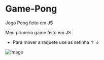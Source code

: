 # Game-Pong
Jogo Pong feito em JS

Meu primeiro game feito em JS


* Para mover a raquete use as setinha ↑ ↓ 

![image](https://user-images.githubusercontent.com/61218832/207153877-3d0b130b-1528-4852-a54b-0904df0047a2.png)
